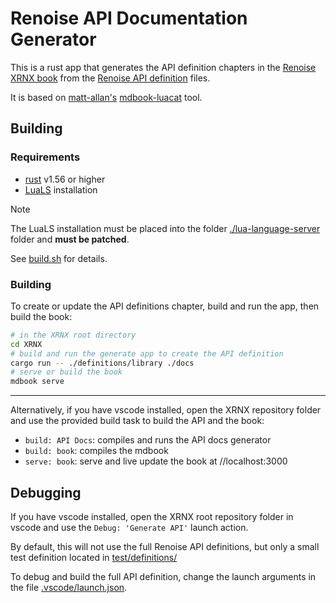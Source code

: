 # Renoise API Documentation Generator

This is a rust app that generates the API definition chapters in the [Renoise XRNX book](https://renoise.github.io/xrnx/) from the [Renoise API definition](https://github.com/renoise/definitions) files.

It is based on [matt-allan's](https://github.com/matt-allan) [mdbook-luacat](https://github.com/matt-allan/mdbook-luacats)  tool.


## Building 

### Requirements

- [rust](https://www.rust-lang.org/tools/install) v1.56 or higher
- [LuaLS](https://github.com/luals/lua-language-server) installation

> [!NOTE]
> The LuaLS installation must be placed into the folder [./lua-language-server](./lua-language-server) folder and **must be patched**. 

See [build.sh](./build.sh) for details.

### Building

To create or update the API definitions chapter, build and run the app, then build the book:

```bash
# in the XRNX root directory
cd XRNX 
# build and run the generate app to create the API definition
cargo run -- ./definitions/library ./docs 
# serve or build the book
mdbook serve 
```

---

Alternatively, if you have vscode installed, open the XRNX repository folder and use the provided build task to build the API and the book:

- `build: API Docs`: compiles and runs the API docs generator
- `build: book`: compiles the mdbook
- `serve: book`: serve and live update the book at //localhost:3000 


## Debugging

If you have vscode installed, open the XRNX root repository folder in vscode and use the `Debug: 'Generate API'` launch action.

By default, this will not use the full Renoise API definitions, but only a small test definition located in [test/definitions/](./test/definitions/)  

To debug and build the full API definition, change the launch arguments in the file [.vscode/launch.json](../.vscode/launch.json).
